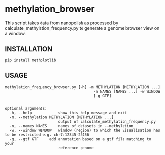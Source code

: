 # methylation_browser

This script takes data from nanopolish as processed by calculate_methylation_frequency.py to generate a genome browser view on a window.

## INSTALLATION
`pip install methplotlib`

## USAGE
```
methylation_frequency_browser.py [-h] -m METHYLATION [METHYLATION ...]
                                        -n NAMES [NAMES ...] -w WINDOW
                                        [-g GTF]


optional arguments:
  -h, --help            show this help message and exit
  -m, --methylation METHYLATION [METHYLATION ...]
                        output of calculate_methylation_frequency.py
  -n, --names NAMES     names of datasets in --methylation
  -w, --window WINDOW   window (region) to which the visualisation has to be restricted e.g. chr7:12345-23456
  -g, --gtf GTF     add annotation based on a gtf file matching to your
                        reference genome
```
